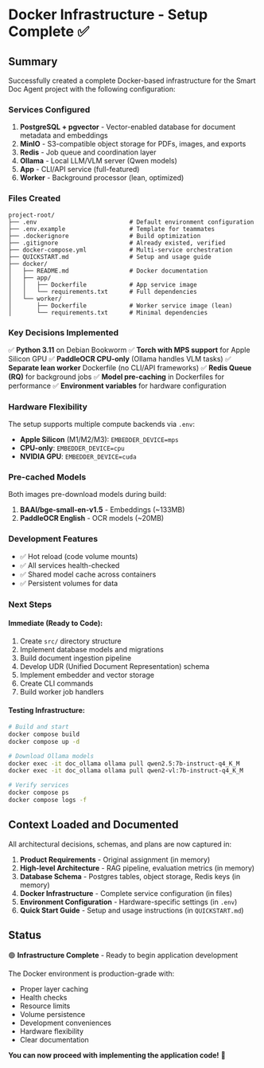 # Docker Infrastructure - Setup Complete ✅

## Summary

Successfully created a complete Docker-based infrastructure for the Smart Doc Agent project with the following configuration:

### Services Configured

1. **PostgreSQL + pgvector** - Vector-enabled database for document metadata and embeddings
2. **MinIO** - S3-compatible object storage for PDFs, images, and exports
3. **Redis** - Job queue and coordination layer
4. **Ollama** - Local LLM/VLM server (Qwen models)
5. **App** - CLI/API service (full-featured)
6. **Worker** - Background processor (lean, optimized)

### Files Created

```
project-root/
├── .env                          # Default environment configuration
├── .env.example                  # Template for teammates
├── .dockerignore                 # Build optimization
├── .gitignore                    # Already existed, verified
├── docker-compose.yml            # Multi-service orchestration
├── QUICKSTART.md                 # Setup and usage guide
├── docker/
│   ├── README.md                 # Docker documentation
│   ├── app/
│   │   ├── Dockerfile            # App service image
│   │   └── requirements.txt      # Full dependencies
│   └── worker/
│       ├── Dockerfile            # Worker service image (lean)
│       └── requirements.txt      # Minimal dependencies
```

### Key Decisions Implemented

✅ **Python 3.11** on Debian Bookworm
✅ **Torch with MPS support** for Apple Silicon GPU
✅ **PaddleOCR CPU-only** (Ollama handles VLM tasks)
✅ **Separate lean worker** Dockerfile (no CLI/API frameworks)
✅ **Redis Queue (RQ)** for background jobs
✅ **Model pre-caching** in Dockerfiles for performance
✅ **Environment variables** for hardware configuration

### Hardware Flexibility

The setup supports multiple compute backends via `.env`:

- **Apple Silicon** (M1/M2/M3): `EMBEDDER_DEVICE=mps`
- **CPU-only**: `EMBEDDER_DEVICE=cpu`
- **NVIDIA GPU**: `EMBEDDER_DEVICE=cuda`

### Pre-cached Models

Both images pre-download models during build:

1. **BAAI/bge-small-en-v1.5** - Embeddings (~133MB)
2. **PaddleOCR English** - OCR models (~20MB)

### Development Features

- ✅ Hot reload (code volume mounts)
- ✅ All services health-checked
- ✅ Shared model cache across containers
- ✅ Persistent volumes for data

### Next Steps

#### Immediate (Ready to Code):
1. Create `src/` directory structure
2. Implement database models and migrations
3. Build document ingestion pipeline
4. Develop UDR (Unified Document Representation) schema
5. Implement embedder and vector storage
6. Create CLI commands
7. Build worker job handlers

#### Testing Infrastructure:
```bash
# Build and start
docker compose build
docker compose up -d

# Download Ollama models
docker exec -it doc_ollama ollama pull qwen2.5:7b-instruct-q4_K_M
docker exec -it doc_ollama ollama pull qwen2-vl:7b-instruct-q4_K_M

# Verify services
docker compose ps
docker compose logs -f
```

## Context Loaded and Documented

All architectural decisions, schemas, and plans are now captured in:

1. **Product Requirements** - Original assignment (in memory)
2. **High-level Architecture** - RAG pipeline, evaluation metrics (in memory)
3. **Database Schema** - Postgres tables, object storage, Redis keys (in memory)
4. **Docker Infrastructure** - Complete service configuration (in files)
5. **Environment Configuration** - Hardware-specific settings (in `.env`)
6. **Quick Start Guide** - Setup and usage instructions (in `QUICKSTART.md`)

## Status

🟢 **Infrastructure Complete** - Ready to begin application development

The Docker environment is production-grade with:
- Proper layer caching
- Health checks
- Resource limits
- Volume persistence
- Development conveniences
- Hardware flexibility
- Clear documentation

**You can now proceed with implementing the application code!** 🚀
